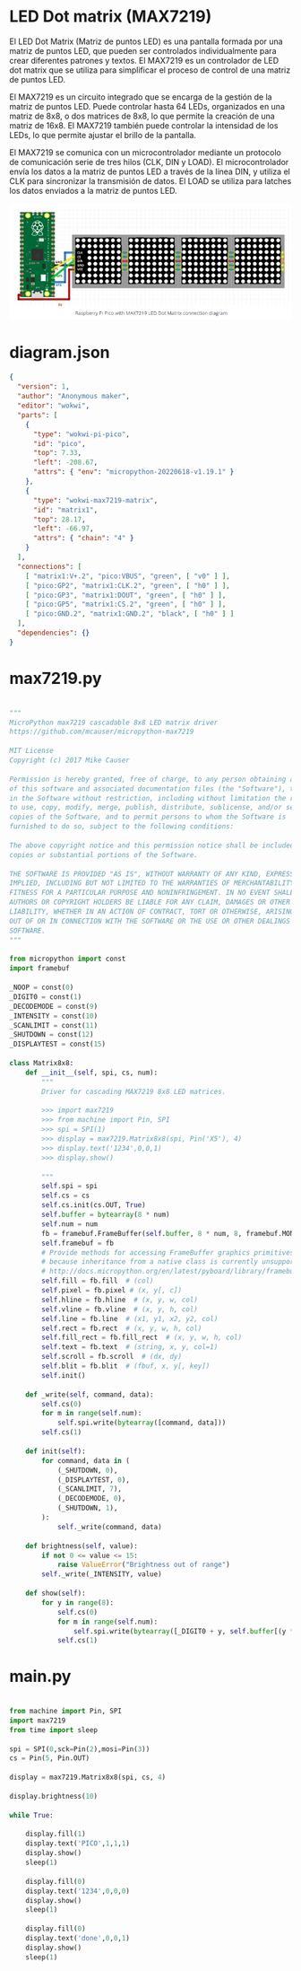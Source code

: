 # LED Dot matrix (MAX7219)

El LED Dot Matrix (Matriz de puntos LED) es una pantalla formada por una matriz de puntos LED, que pueden ser controlados individualmente para crear diferentes patrones y textos. El MAX7219 es un controlador de LED dot matrix que se utiliza para simplificar el proceso de control de una matriz de puntos LED.

El MAX7219 es un circuito integrado que se encarga de la gestión de la matriz de puntos LED. Puede controlar hasta 64 LEDs, organizados en una matriz de 8x8, o dos matrices de 8x8, lo que permite la creación de una matriz de 16x8. El MAX7219 también puede controlar la intensidad de los LEDs, lo que permite ajustar el brillo de la pantalla.

El MAX7219 se comunica con un microcontrolador mediante un protocolo de comunicación serie de tres hilos (CLK, DIN y LOAD). El microcontrolador envía los datos a la matriz de puntos LED a través de la línea DIN, y utiliza el CLK para sincronizar la transmisión de datos. El LOAD se utiliza para latches los datos enviados a la matriz de puntos LED.

![Image alt text](sis1.png?raw=true)

# diagram.json
```json
{
  "version": 1,
  "author": "Anonymous maker",
  "editor": "wokwi",
  "parts": [
    {
      "type": "wokwi-pi-pico",
      "id": "pico",
      "top": 7.33,
      "left": -208.67,
      "attrs": { "env": "micropython-20220618-v1.19.1" }
    },
    {
      "type": "wokwi-max7219-matrix",
      "id": "matrix1",
      "top": 28.17,
      "left": -66.97,
      "attrs": { "chain": "4" }
    }
  ],
  "connections": [
    [ "matrix1:V+.2", "pico:VBUS", "green", [ "v0" ] ],
    [ "pico:GP2", "matrix1:CLK.2", "green", [ "h0" ] ],
    [ "pico:GP3", "matrix1:DOUT", "green", [ "h0" ] ],
    [ "pico:GP5", "matrix1:CS.2", "green", [ "h0" ] ],
    [ "pico:GND.2", "matrix1:GND.2", "black", [ "h0" ] ]
  ],
  "dependencies": {}
}
```


# max7219.py

```python

"""
MicroPython max7219 cascadable 8x8 LED matrix driver
https://github.com/mcauser/micropython-max7219

MIT License
Copyright (c) 2017 Mike Causer

Permission is hereby granted, free of charge, to any person obtaining a copy
of this software and associated documentation files (the "Software"), to deal
in the Software without restriction, including without limitation the rights
to use, copy, modify, merge, publish, distribute, sublicense, and/or sell
copies of the Software, and to permit persons to whom the Software is
furnished to do so, subject to the following conditions:

The above copyright notice and this permission notice shall be included in all
copies or substantial portions of the Software.

THE SOFTWARE IS PROVIDED "AS IS", WITHOUT WARRANTY OF ANY KIND, EXPRESS OR
IMPLIED, INCLUDING BUT NOT LIMITED TO THE WARRANTIES OF MERCHANTABILITY,
FITNESS FOR A PARTICULAR PURPOSE AND NONINFRINGEMENT. IN NO EVENT SHALL THE
AUTHORS OR COPYRIGHT HOLDERS BE LIABLE FOR ANY CLAIM, DAMAGES OR OTHER
LIABILITY, WHETHER IN AN ACTION OF CONTRACT, TORT OR OTHERWISE, ARISING FROM,
OUT OF OR IN CONNECTION WITH THE SOFTWARE OR THE USE OR OTHER DEALINGS IN THE
SOFTWARE.
"""

from micropython import const
import framebuf

_NOOP = const(0)
_DIGIT0 = const(1)
_DECODEMODE = const(9)
_INTENSITY = const(10)
_SCANLIMIT = const(11)
_SHUTDOWN = const(12)
_DISPLAYTEST = const(15)

class Matrix8x8:
    def __init__(self, spi, cs, num):
        """
        Driver for cascading MAX7219 8x8 LED matrices.

        >>> import max7219
        >>> from machine import Pin, SPI
        >>> spi = SPI(1)
        >>> display = max7219.Matrix8x8(spi, Pin('X5'), 4)
        >>> display.text('1234',0,0,1)
        >>> display.show()

        """
        self.spi = spi
        self.cs = cs
        self.cs.init(cs.OUT, True)
        self.buffer = bytearray(8 * num)
        self.num = num
        fb = framebuf.FrameBuffer(self.buffer, 8 * num, 8, framebuf.MONO_HLSB)
        self.framebuf = fb
        # Provide methods for accessing FrameBuffer graphics primitives. This is a workround
        # because inheritance from a native class is currently unsupported.
        # http://docs.micropython.org/en/latest/pyboard/library/framebuf.html
        self.fill = fb.fill  # (col)
        self.pixel = fb.pixel # (x, y[, c])
        self.hline = fb.hline  # (x, y, w, col)
        self.vline = fb.vline  # (x, y, h, col)
        self.line = fb.line  # (x1, y1, x2, y2, col)
        self.rect = fb.rect  # (x, y, w, h, col)
        self.fill_rect = fb.fill_rect  # (x, y, w, h, col)
        self.text = fb.text  # (string, x, y, col=1)
        self.scroll = fb.scroll  # (dx, dy)
        self.blit = fb.blit  # (fbuf, x, y[, key])
        self.init()

    def _write(self, command, data):
        self.cs(0)
        for m in range(self.num):
            self.spi.write(bytearray([command, data]))
        self.cs(1)

    def init(self):
        for command, data in (
            (_SHUTDOWN, 0),
            (_DISPLAYTEST, 0),
            (_SCANLIMIT, 7),
            (_DECODEMODE, 0),
            (_SHUTDOWN, 1),
        ):
            self._write(command, data)

    def brightness(self, value):
        if not 0 <= value <= 15:
            raise ValueError("Brightness out of range")
        self._write(_INTENSITY, value)

    def show(self):
        for y in range(8):
            self.cs(0)
            for m in range(self.num):
                self.spi.write(bytearray([_DIGIT0 + y, self.buffer[(y * self.num) + m]]))
            self.cs(1)
```

# main.py

```python

from machine import Pin, SPI
import max7219
from time import sleep

spi = SPI(0,sck=Pin(2),mosi=Pin(3))
cs = Pin(5, Pin.OUT)

display = max7219.Matrix8x8(spi, cs, 4)

display.brightness(10)

while True:

    display.fill(1)
    display.text('PICO',1,1,1)
    display.show()
    sleep(1)

    display.fill(0)
    display.text('1234',0,0,0)
    display.show()
    sleep(1)

    display.fill(0)
    display.text('done',0,0,1)
    display.show()
    sleep(1)
```
